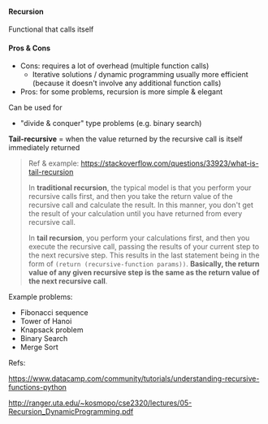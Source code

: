 #### Recursion

Functional that calls itself

#### Pros & Cons

- Cons: requires a lot of overhead (multiple function calls)
  - Iterative solutions / dynamic programming usually more efficient (because it doesn't involve any additional function calls)
- Pros: for some problems, recursion is more simple & elegant

Can be used for

- "divide & conquer" type problems (e.g. binary search)



**Tail-recursive** = when the value returned by the recursive call is itself immediately returned

> Ref & example: https://stackoverflow.com/questions/33923/what-is-tail-recursion
>
> In **traditional recursion**, the typical model is that you perform your recursive calls first, and then you take the return value of the recursive call and calculate the result. In this manner, you don't get the result of your calculation until you have returned from every recursive call.
>
> In **tail recursion**, you perform your calculations first, and then you execute the recursive call, passing the results of your current step to the next recursive step. This results in the last statement being in the form of `(return (recursive-function params))`. **Basically, the return value of any given recursive step is the same as the return value of the next recursive call**.





Example problems:

- Fibonacci sequence
- Tower of Hanoi
- Knapsack problem
- Binary Search
- Merge Sort





Refs:

https://www.datacamp.com/community/tutorials/understanding-recursive-functions-python

http://ranger.uta.edu/~kosmopo/cse2320/lectures/05-Recursion_DynamicProgramming.pdf